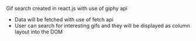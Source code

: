 Gif search created in react.js with use of giphy api

- Data will be fetched with use of fetch api
- User can search for interesting gifs and they will be displayed as column layout into the DOM
